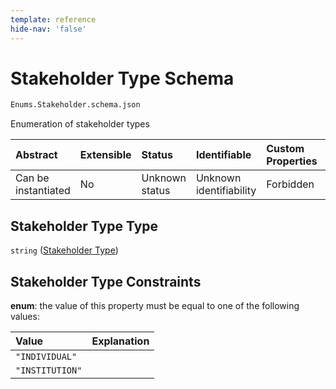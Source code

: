 ```yaml
---
template: reference
hide-nav: 'false'
---
```


# Stakeholder Type Schema

```txt
Enums.Stakeholder.schema.json
```

Enumeration of stakeholder types

| Abstract            | Extensible | Status         | Identifiable            | Custom Properties | Additional Properties | Access Restrictions | Defined In                                                                         |
| :------------------ | :--------- | :------------- | :---------------------- | :---------------- | :-------------------- | :------------------ | :--------------------------------------------------------------------------------- |
| Can be instantiated | No         | Unknown status | Unknown identifiability | Forbidden         | Allowed               | none                | [Stakeholder.schema.json](../enums/Stakeholder.schema.json "open original schema") |

## Stakeholder Type Type

`string` ([Stakeholder Type](stakeholder-1.md))

## Stakeholder Type Constraints

**enum**: the value of this property must be equal to one of the following values:

| Value           | Explanation |
| :-------------- | :---------- |
| `"INDIVIDUAL"`  |             |
| `"INSTITUTION"` |             |
